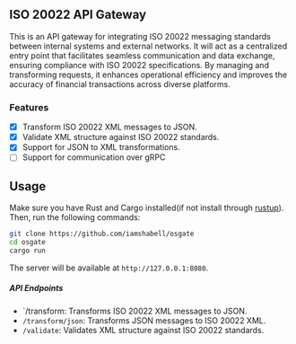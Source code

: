 ## ISO 20022 API Gateway
This is an API gateway for integrating ISO 20022 messaging standards between internal systems and external networks. 
It will act as a centralized entry point that facilitates seamless communication and data exchange, ensuring compliance with ISO 20022 specifications. 
By managing and transforming requests, it enhances operational efficiency and improves the accuracy of financial transactions across diverse platforms.

### Features

- [x] Transform ISO 20022 XML messages to JSON.
- [x] Validate XML structure against ISO 20022 standards.
- [x] Support for JSON to XML transformations.
- [ ] Support for communication over gRPC

## Usage
Make sure you have Rust and Cargo installed(if not install through [rustup](https://github.com/rust-lang/rustup)). Then, run the following commands:

```bash
git clone https://github.com/iamshabell/osgate
cd osgate
cargo run
```
The server will be available at `http://127.0.0.1:8080`.

##### API Endpoints
- `/transform: Transforms ISO 20022 XML messages to JSON.
- `/transform/json`: Transforms JSON messages to ISO 20022 XML.
- `/validate`: Validates XML structure against ISO 20022 standards.
